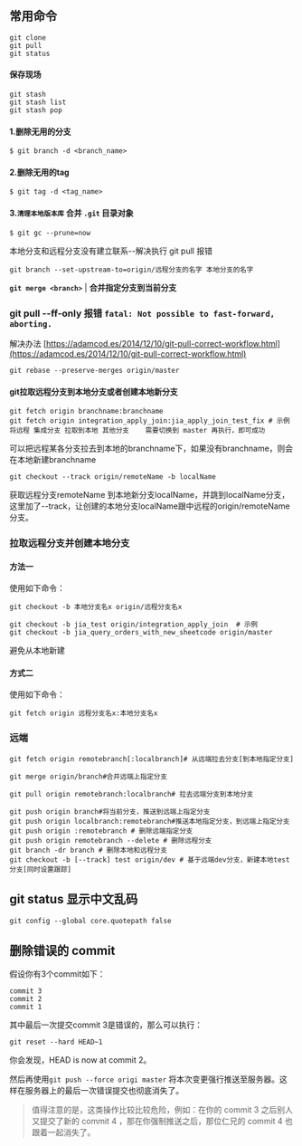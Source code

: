 ## 常用命令 

    git clone 
    git pull
    git status

#### 保存现场

    git stash
    git stash list
    git stash pop

#### 1.删除无用的分支

    $ git branch -d <branch_name>

#### 2.删除无用的tag
    
    $ git tag -d <tag_name>

#### 3.**`清理本地版本库`**  合并 `.git` 目录对象

    $ git gc --prune=now

本地分支和远程分支没有建立联系--解决执行 git pull 报错

    git branch --set-upstream-to=origin/远程分支的名字 本地分支的名字


**`git merge <branch>`** | **合并指定分支到当前分支**


###   git pull --ff-only 报错  `fatal: Not possible to fast-forward, aborting.`

解决办法 [https://adamcod.es/2014/12/10/git-pull-correct-workflow.html](https://adamcod.es/2014/12/10/git-pull-correct-workflow.html)
    
    git rebase --preserve-merges origin/master

#### git拉取远程分支到本地分支或者创建本地新分支

    git fetch origin branchname:branchname
    git fetch origin integration_apply_join:jia_apply_join_test_fix # 示例 将远程 集成分支 拉取到本地 其他分支    需要切换到 master 再执行，即可成功

可以把远程某各分支拉去到本地的branchname下，如果没有branchname，则会在本地新建branchname

    git checkout --track origin/remoteName -b localName

获取远程分支remoteName 到本地新分支localName，并跳到localName分支，这里加了--track，让创建的本地分支localName跟中远程的origin/remoteName分支。


### 拉取远程分支并创建本地分支
#### 方法一
使用如下命令：

    git checkout -b 本地分支名x origin/远程分支名x

    git checkout -b jia_test origin/integration_apply_join  # 示例 
    git checkout -b jia_query_orders_with_new_sheetcode origin/master
  避免从本地新建 
#### 方式二
使用如下命令：

    git fetch origin 远程分支名x:本地分支名x

### 远端 

    git fetch origin remotebranch[:localbranch]# 从远端拉去分支[到本地指定分支]
    
    git merge origin/branch#合并远端上指定分支
    
    git pull origin remotebranch:localbranch# 拉去远端分支到本地分支
    
    git push origin branch#将当前分支，推送到远端上指定分支
    git push origin localbranch:remotebranch#推送本地指定分支，到远端上指定分支
    git push origin :remotebranch # 删除远端指定分支
    git push origin remotebranch --delete # 删除远程分支
    git branch -dr branch # 删除本地和远程分支
    git checkout -b [--track] test origin/dev # 基于远端dev分支，新建本地test分支[同时设置跟踪]


## git status 显示中文乱码

    git config --global core.quotepath false

## 删除错误的 commit

假设你有3个commit如下：

    commit 3
    commit 2
    commit 1
    

其中最后一次提交commit 3是错误的，那么可以执行：

    git reset --hard HEAD~1
    

你会发现，HEAD is now at commit 2。

然后再使用`git push --force origi master` 将本次变更强行推送至服务器。这样在服务器上的最后一次错误提交也彻底消失了。

> 值得注意的是，这类操作比较比较危险，例如：在你的 commit 3 之后别人又提交了新的 commit 4 ，那在你强制推送之后，那位仁兄的 commit 4 也跟着一起消失了。

